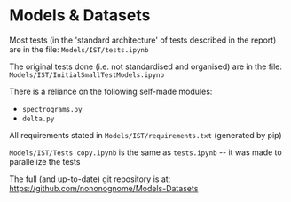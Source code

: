 # Models & Datasets

Most tests (in the 'standard architecture' of tests described in the report) are in the file:
`Models/IST/tests.ipynb`

The original tests done (i.e. not standardised and organised) are in the file:
`Models/IST/InitialSmallTestModels.ipynb`

There is a reliance on the following self-made modules:
- `spectrograms.py`
- `delta.py`

All requirements stated in `Models/IST/requirements.txt` (generated by pip)

`Models/IST/Tests copy.ipynb` is the same as `tests.ipynb` -- it was made to parallelize the tests

The full (and up-to-date) git repository is at:
https://github.com/nononognome/Models-Datasets